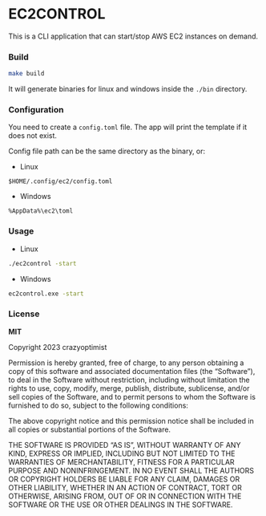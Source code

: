 # EC2CONTROL

This is a CLI application that can start/stop AWS EC2 instances on demand.

### Build

```bash
make build
```

It will generate binaries for linux and windows inside the `./bin` directory.

### Configuration

You need to create a `config.toml` file. The app will print the template if it does not exist.

Config file path can be the same directory as the binary, or:

- Linux

`$HOME/.config/ec2/config.toml`

- Windows

`%AppData%\ec2\toml`

### Usage

- Linux

```bash
./ec2control -start
```

- Windows

```bash
ec2control.exe -start
```

### License

**MIT**

Copyright 2023 crazyoptimist

Permission is hereby granted, free of charge, to any person obtaining a copy of this software and associated documentation files (the “Software”), to deal in the Software without restriction, including without limitation the rights to use, copy, modify, merge, publish, distribute, sublicense, and/or sell copies of the Software, and to permit persons to whom the Software is furnished to do so, subject to the following conditions:

The above copyright notice and this permission notice shall be included in all copies or substantial portions of the Software.

THE SOFTWARE IS PROVIDED “AS IS”, WITHOUT WARRANTY OF ANY KIND, EXPRESS OR IMPLIED, INCLUDING BUT NOT LIMITED TO THE WARRANTIES OF MERCHANTABILITY, FITNESS FOR A PARTICULAR PURPOSE AND NONINFRINGEMENT. IN NO EVENT SHALL THE AUTHORS OR COPYRIGHT HOLDERS BE LIABLE FOR ANY CLAIM, DAMAGES OR OTHER LIABILITY, WHETHER IN AN ACTION OF CONTRACT, TORT OR OTHERWISE, ARISING FROM, OUT OF OR IN CONNECTION WITH THE SOFTWARE OR THE USE OR OTHER DEALINGS IN THE SOFTWARE.
